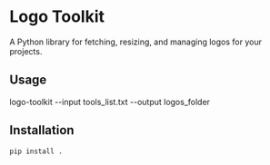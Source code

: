 # Logo Toolkit
A Python library for fetching, resizing, and managing logos for your projects.

## Usage
logo-toolkit --input tools_list.txt --output logos_folder


## Installation
```bash
pip install .

